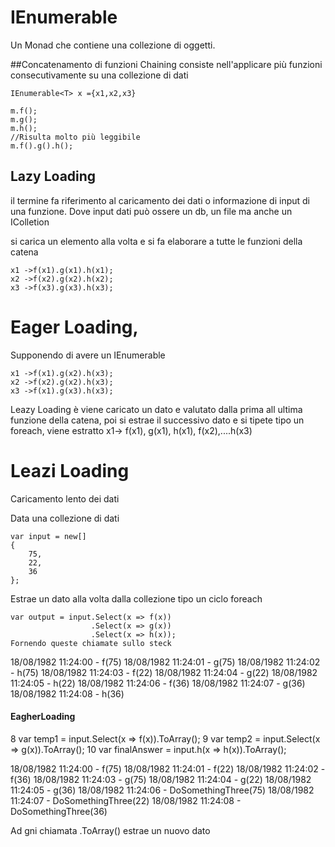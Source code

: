 # IEnumerable<T>
Un Monad che contiene una collezione di oggetti.

##Concatenamento di funzioni Chaining
consiste nell'applicare più funzioni consecutivamente su una collezione di dati
```
IEnumerable<T> x ={x1,x2,x3}

m.f();
m.g();
m.h();
//Risulta molto più leggibile 
m.f().g().h();
```

 
## Lazy Loading
il termine fa riferimento al caricamento dei dati o informazione di input di una funzione.
Dove input dati può ossere un db, un file ma anche un IColletion

si carica un elemento alla volta e si fa elaborare a tutte le funzioni della catena
```
x1 ->f(x1).g(x1).h(x1);
x2 ->f(x2).g(x2).h(x2);
x3 ->f(x3).g(x3).h(x3);
```
# Eager Loading, 
Supponendo di avere un IEnumerable 
```
x1 ->f(x1).g(x2).h(x3);
x2 ->f(x2).g(x2).h(x3);
x3 ->f(x1).g(x3).h(x3);
```

Leazy Loading è viene caricato un dato e valutato dalla prima all ultima funzione della catena, poi si estrae il successivo dato e si tipete
tipo un foreach, viene estratto x1-> f(x1), g(x1), h(x1), f(x2),....h(x3)

# Leazi Loading
Caricamento lento dei dati

Data una collezione di dati 

```
var input = new[]
{
    75,
    22,
    36
};
```

Estrae un dato alla volta dalla collezione tipo un ciclo foreach
```
var output = input.Select(x => f(x))
                  .Select(x => g(x))
                  .Select(x => h(x));
Fornendo queste chiamate sullo steck
```
18/08/1982 11:24:00 - f(75)
18/08/1982 11:24:01 - g(75)
18/08/1982 11:24:02 - h(75)
18/08/1982 11:24:03 - f(22)
18/08/1982 11:24:04 - g(22)
18/08/1982 11:24:05 - h(22)
18/08/1982 11:24:06 - f(36)
18/08/1982 11:24:07 - g(36)
18/08/1982 11:24:08 - h(36)


#### EagherLoading

8 var temp1 = input.Select(x => f(x)).ToArray();
9 var temp2 = input.Select(x => g(x)).ToArray();
10 var finalAnswer = input.h(x => h(x)).ToArray();

18/08/1982 11:24:00 - f(75)
18/08/1982 11:24:01 - f(22)
18/08/1982 11:24:02 - f(36)
18/08/1982 11:24:03 - g(75)
18/08/1982 11:24:04 - g(22)
18/08/1982 11:24:05 - g(36)
18/08/1982 11:24:06 - DoSomethingThree(75)
18/08/1982 11:24:07 - DoSomethingThree(22)
18/08/1982 11:24:08 - DoSomethingThree(36)

Ad gni chiamata  .ToArray() estrae un nuovo dato
